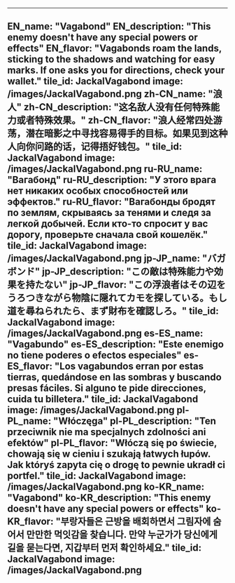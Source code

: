 ---

EN_name: "Vagabond"
EN_description: "This enemy doesn't have any special powers or effects"
EN_flavor: "Vagabonds roam the lands, sticking to the shadows and watching for easy marks. If one asks you for directions, check your wallet."
tile_id: JackalVagabond
image: /images/JackalVagabond.png
zh-CN_name: "浪人"
zh-CN_description: "这名敌人没有任何特殊能力或者特殊效果。"
zh-CN_flavor: "浪人经常四处游荡，潜在暗影之中寻找容易得手的目标。如果见到这种人向你问路的话，记得捂好钱包。"
tile_id: JackalVagabond
image: /images/JackalVagabond.png
ru-RU_name: "Вагабонд"
ru-RU_description: "У этого врага нет никаких особых способностей или эффектов."
ru-RU_flavor: "Вагабонды бродят по землям, скрываясь за тенями и следя за легкой добычей. Если кто-то спросит у вас дорогу, проверьте сначала свой кошелёк."
tile_id: JackalVagabond
image: /images/JackalVagabond.png
jp-JP_name: "バガボンド"
jp-JP_description: "この敵は特殊能力や効果を持たない"
jp-JP_flavor: "この浮浪者はその辺をうろつきながら物陰に隠れてカモを探している。もし道を尋ねられたら、まず財布を確認しろ。"
tile_id: JackalVagabond
image: /images/JackalVagabond.png
es-ES_name: "Vagabundo"
es-ES_description: "Este enemigo no tiene poderes o efectos especiales"
es-ES_flavor: "Los vagabundos erran por estas tierras, quedándose en las sombras y buscando presas fáciles. Si alguno te pide direcciones, cuida tu billetera."
tile_id: JackalVagabond
image: /images/JackalVagabond.png
pl-PL_name: "Włóczęga"
pl-PL_description: "Ten przeciwnik nie ma specjalnych zdolności ani efektów"
pl-PL_flavor: "Włóczą się po świecie, chowają się w cieniu i szukają łatwych łupów. Jak któryś zapyta cię o drogę to pewnie ukradł ci portfel."
tile_id: JackalVagabond
image: /images/JackalVagabond.png
ko-KR_name: "Vagabond"
ko-KR_description: "This enemy doesn't have any special powers or effects"
ko-KR_flavor: "부랑자들은 근방을 배회하면서 그림자에 숨어서 만만한 먹잇감을 찾습니다. 만약 누군가가 당신에게 길을 묻는다면, 지갑부터 먼저 확인하세요."
tile_id: JackalVagabond
image: /images/JackalVagabond.png
---